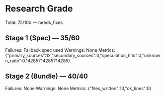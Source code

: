 # Research Grade
Total: 75/100 — needs_fixes

## Stage 1 (Spec) — 35/60
Failures: Fallback spec used
Warnings: None
Metrics: {"primary_sources":12,"secondary_sources":0,"speculation_hits":0,"unknown_ratio":0.14285714285714285}

## Stage 2 (Bundle) — 40/40
Failures: None
Warnings: None
Metrics: {"files_written":13,"ok_lines":0}